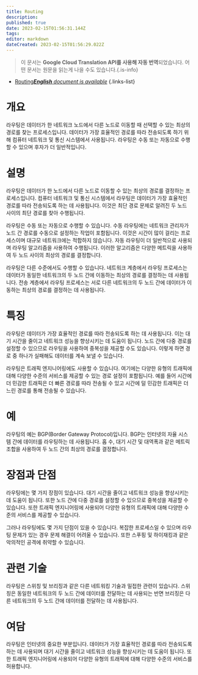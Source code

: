 ```yaml
---
title: Routing
description: 
published: true
date: 2023-02-15T01:56:31.144Z
tags: 
editor: markdown
dateCreated: 2023-02-15T01:56:29.022Z
---
```


> 이 문서는 **Google Cloud Translation API를 사용해 자동 번역**되었습니다.
어떤 문서는 원문을 읽는게 나을 수도 있습니다.{.is-info}



- [Routing***English** document is available*](/en/Knowledge-base/Dictionary/routing)
{.links-list}


# 개요
라우팅은 데이터가 한 네트워크 노드에서 다른 노드로 이동할 때 선택할 수 있는 최상의 경로를 찾는 프로세스입니다. 데이터가 가장 효율적인 경로를 따라 전송되도록 하기 위해 컴퓨터 네트워크 및 통신 시스템에서 사용됩니다. 라우팅은 수동 또는 자동으로 수행할 수 있으며 후자가 더 일반적입니다.

# 설명
라우팅은 데이터가 한 노드에서 다른 노드로 이동할 수 있는 최상의 경로를 결정하는 프로세스입니다. 컴퓨터 네트워크 및 통신 시스템에서 라우팅은 데이터가 가장 효율적인 경로를 따라 전송되도록 하는 데 사용됩니다. 이것은 최단 경로 문제로 알려진 두 노드 사이의 최단 경로를 찾아 수행됩니다.

라우팅은 수동 또는 자동으로 수행할 수 있습니다. 수동 라우팅에는 네트워크 관리자가 노드 간 경로를 수동으로 설정하는 작업이 포함됩니다. 이것은 시간이 많이 걸리는 프로세스이며 대규모 네트워크에는 적합하지 않습니다. 자동 라우팅이 더 일반적으로 사용되며 라우팅 알고리즘을 사용하여 수행됩니다. 이러한 알고리즘은 다양한 메트릭을 사용하여 두 노드 사이의 최상의 경로를 결정합니다.

라우팅은 다른 수준에서도 수행할 수 있습니다. 네트워크 계층에서 라우팅 프로세스는 데이터가 동일한 네트워크의 두 노드 간에 이동하는 최상의 경로를 결정하는 데 사용됩니다. 전송 계층에서 라우팅 프로세스는 서로 다른 네트워크의 두 노드 간에 데이터가 이동하는 최상의 경로를 결정하는 데 사용됩니다.

# 특징
라우팅은 데이터가 가장 효율적인 경로를 따라 전송되도록 하는 데 사용됩니다. 이는 대기 시간을 줄이고 네트워크 성능을 향상시키는 데 도움이 됩니다. 노드 간에 다중 경로를 설정할 수 있으므로 라우팅을 사용하여 중복성을 제공할 수도 있습니다. 이렇게 하면 경로 중 하나가 실패해도 데이터를 계속 보낼 수 있습니다.

라우팅은 트래픽 엔지니어링에도 사용할 수 있습니다. 여기에는 다양한 유형의 트래픽에 대해 다양한 수준의 서비스를 제공할 수 있는 경로 설정이 포함됩니다. 예를 들어 시간에 더 민감한 트래픽은 더 빠른 경로를 따라 전송될 수 있고 시간에 덜 민감한 트래픽은 더 느린 경로를 통해 전송될 수 있습니다.

# 예
라우팅의 예는 BGP(Border Gateway Protocol)입니다. BGP는 인터넷의 자율 시스템 간에 데이터를 라우팅하는 데 사용됩니다. 홉 수, 대기 시간 및 대역폭과 같은 메트릭 조합을 사용하여 두 노드 간의 최상의 경로를 결정합니다.

# 장점과 단점
라우팅에는 몇 가지 장점이 있습니다. 대기 시간을 줄이고 네트워크 성능을 향상시키는 데 도움이 됩니다. 또한 노드 간에 다중 경로를 설정할 수 있으므로 중복성을 제공할 수 있습니다. 또한 트래픽 엔지니어링에 사용되어 다양한 유형의 트래픽에 대해 다양한 수준의 서비스를 제공할 수 있습니다.

그러나 라우팅에도 몇 가지 단점이 있을 수 있습니다. 복잡한 프로세스일 수 있으며 라우팅 문제가 있는 경우 문제 해결이 어려울 수 있습니다. 또한 스푸핑 및 하이재킹과 같은 악의적인 공격에 취약할 수 있습니다.

# 관련 기술
라우팅은 스위칭 및 브리징과 같은 다른 네트워킹 기술과 밀접한 관련이 있습니다. 스위칭은 동일한 네트워크의 두 노드 간에 데이터를 전달하는 데 사용되는 반면 브리징은 다른 네트워크의 두 노드 간에 데이터를 전달하는 데 사용됩니다.

# 여담
라우팅은 인터넷의 중요한 부분입니다. 데이터가 가장 효율적인 경로를 따라 전송되도록 하는 데 사용되며 대기 시간을 줄이고 네트워크 성능을 향상시키는 데 도움이 됩니다. 또한 트래픽 엔지니어링에 사용되어 다양한 유형의 트래픽에 대해 다양한 수준의 서비스를 허용합니다.
